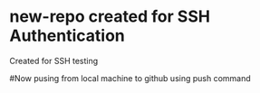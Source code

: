 # new-repo created for SSH Authentication
Created for SSH testing

#Now pusing from local machine to github using push command
